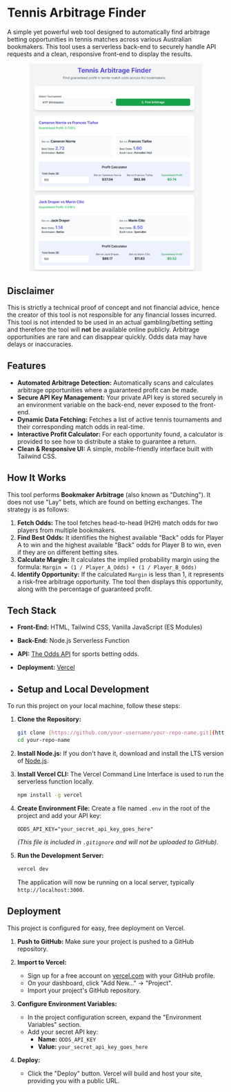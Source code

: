 # Tennis Arbitrage Finder

A simple yet powerful web tool designed to automatically find arbitrage betting opportunities in tennis matches across various Australian bookmakers. This tool uses a serverless back-end to securely handle API requests and a clean, responsive front-end to display the results.
<div align="center">
<img src="https://github.com/arronmong/sports_arb/blob/main/Demo%20Screenshot.jpg?raw=true" width="400">
</div>

## Disclaimer

This is strictly a technical proof of concept and not financial advice, hence the creator of this tool is not responsible for any financial losses incurred. This tool is not intended to be used in an actual gambling/betting setting and therefore the tool will **not** be available online publicly. Arbitrage opportunities are rare and can disappear quickly. Odds data may have delays or inaccuracies. 


## Features

-   **Automated Arbitrage Detection:** Automatically scans and calculates arbitrage opportunities where a guaranteed profit can be made.
-   **Secure API Key Management:** Your private API key is stored securely in an environment variable on the back-end, never exposed to the front-end.
-   **Dynamic Data Fetching:** Fetches a list of active tennis tournaments and their corresponding match odds in real-time.
-   **Interactive Profit Calculator:** For each opportunity found, a calculator is provided to see how to distribute a stake to guarantee a return.
-   **Clean & Responsive UI:** A simple, mobile-friendly interface built with Tailwind CSS.

## How It Works

This tool performs **Bookmaker Arbitrage** (also known as "Dutching"). It does not use "Lay" bets, which are found on betting exchanges. The strategy is as follows:

1.  **Fetch Odds:** The tool fetches head-to-head (H2H) match odds for two players from multiple bookmakers.
2.  **Find Best Odds:** It identifies the highest available "Back" odds for Player A to win and the highest available "Back" odds for Player B to win, even if they are on different betting sites.
3.  **Calculate Margin:** It calculates the implied probability margin using the formula:
    `Margin = (1 / Player_A_Odds) + (1 / Player_B_Odds)`
4.  **Identify Opportunity:** If the calculated `Margin` is less than 1, it represents a risk-free arbitrage opportunity. The tool then displays this opportunity, along with the percentage of guaranteed profit.

## Tech Stack

-   **Front-End:** HTML, Tailwind CSS, Vanilla JavaScript (ES Modules)
-   **Back-End:** Node.js Serverless Function
-   **API:** [The Odds API](https://the-odds-api.com/) for sports betting odds.
-   **Deployment:** [Vercel](https://vercel.com/)

-   ## Setup and Local Development

To run this project on your local machine, follow these steps:

1.  **Clone the Repository:**
    ```bash
    git clone [https://github.com/your-username/your-repo-name.git](https://github.com/your-username/your-repo-name.git)
    cd your-repo-name
    ```

2.  **Install Node.js:**
    If you don't have it, download and install the LTS version of [Node.js](https://nodejs.org/).

3.  **Install Vercel CLI:**
    The Vercel Command Line Interface is used to run the serverless function locally.
    ```bash
    npm install -g vercel
    ```

4.  **Create Environment File:**
    Create a file named `.env` in the root of the project and add your API key:
    ```
    ODDS_API_KEY="your_secret_api_key_goes_here"
    ```
    *(This file is included in `.gitignore` and will not be uploaded to GitHub).*

5.  **Run the Development Server:**
    ```bash
    vercel dev
    ```
    The application will now be running on a local server, typically `http://localhost:3000`.

## Deployment

This project is configured for easy, free deployment on Vercel.

1.  **Push to GitHub:**
    Make sure your project is pushed to a GitHub repository.

2.  **Import to Vercel:**
    -   Sign up for a free account on [vercel.com](https://vercel.com) with your GitHub profile.
    -   On your dashboard, click "Add New..." -> "Project".
    -   Import your project's GitHub repository.

3.  **Configure Environment Variables:**
    -   In the project configuration screen, expand the "Environment Variables" section.
    -   Add your secret API key:
        -   **Name:** `ODDS_API_KEY`
        -   **Value:** `your_secret_api_key_goes_here`

4.  **Deploy:**
    -   Click the "Deploy" button. Vercel will build and host your site, providing you with a public URL.


